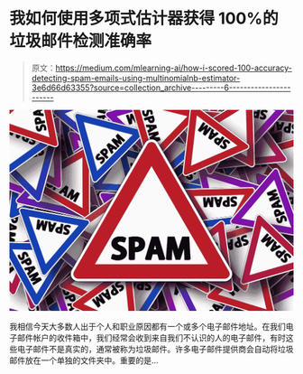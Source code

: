 # 我如何使用多项式估计器获得 100%的垃圾邮件检测准确率

> 原文：<https://medium.com/mlearning-ai/how-i-scored-100-accuracy-detecting-spam-emails-using-multinomialnb-estimator-3e6d66d63355?source=collection_archive---------6----------------------->

![](img/aee21d8f19627604d7503309face562a.png)

我相信今天大多数人出于个人和职业原因都有一个或多个电子邮件地址。在我们电子邮件帐户的收件箱中，我们经常会收到来自我们不认识的人的电子邮件，有时这些电子邮件不是真实的，通常被称为垃圾邮件。许多电子邮件提供商会自动将垃圾邮件放在一个单独的文件夹中。重要的是…
